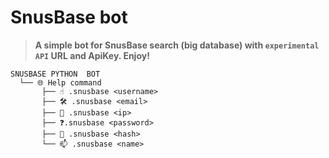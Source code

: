 # SnusBase bot

> **A simple bot for SnusBase search (big database) with `experimental API` URL and ApiKey. Enjoy!**

```
SNUSBASE PYTHON  BOT
  └── 🌐 Help command
       ├── ☝️ .snusbase <username>
       ├── 🛠️ .snusbase <email>
       ├── 🚀 .snusbase <ip>
       ├── ❓.snusbase <password> 
       ├── 🎉 .snusbase <hash>
       └── 📫 .snusbase <name>
```

